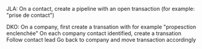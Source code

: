 JLA:
  On a contact, create a pipeline with an open transaction (for example: "prise de contact")


DKO:
  On a company, first create a transation with for example "propesction enclenchée"
  On each company contact identified, create a transation
  Follow contact lead
  Go back to company and move transaction accordingly
